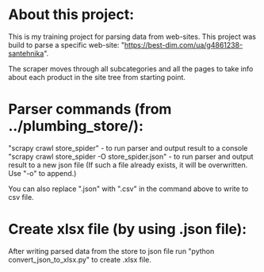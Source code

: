 # About this project:
This is my training project for parsing data from web-sites.
This project was build to parse a specific web-site: "https://best-dim.com/ua/g4861238-santehnika".

The scraper moves through all subcategories and all the pages to take info about each product in the site tree from starting point.

# Parser commands (from ../plumbing_store/):
"scrapy crawl store_spider" - to run parser and output result to a console
"scrapy crawl store_spider -O store_spider.json" - to run parser and output result to a new json file
(If such a file already exists, it will be overwritten. Use "-o" to append.)

You can also replace ".json" with ".csv" in the command above to write to csv file.

# Create xlsx file (by using .json file):
After writing parsed data from the store to json file run "python convert_json_to_xlsx.py" to create .xlsx file.

